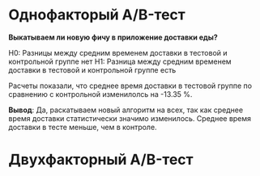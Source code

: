 # Однофакторый A/B-тест

**Выкатываем ли новую фичу в приложение доставки еды?**

H0: Разницы между средним временем доставки в тестовой и контрольной группе нет
H1: Разница между средним временем доставки в тестовой и контрольной группе есть

Расчеты показали, что среднее время доставки в тестовой группе по сравнению с контрольной изменилолсь на -13.35 %.


**Вывод**: Да, раскатываем новый алгоритм на всех, так как среднее время доставки статистически значимо изменилось. Среднее время доставки в тесте меньше, чем в контроле.



# Двухфакторный A/B-тест
